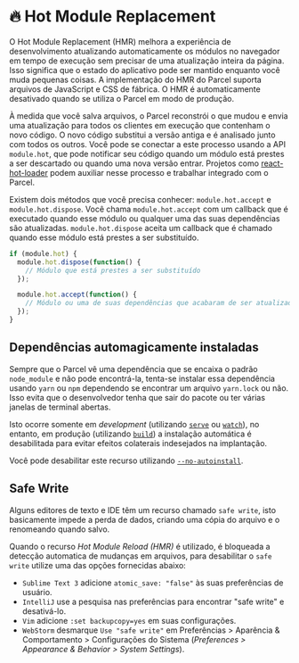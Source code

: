 # 🔥 Hot Module Replacement

O Hot Module Replacement (HMR) melhora a experiência de desenvolvimento atualizando automaticamente os módulos no navegador em tempo de execução sem precisar de uma atualização inteira da página. Isso significa que o estado do aplicativo pode ser mantido enquanto você muda pequenas coisas. A implementação do HMR do Parcel suporta arquivos de JavaScript e CSS de fábrica. O HMR é automaticamente desativado quando se utiliza o Parcel em modo de produção.

À medida que você salva arquivos, o Parcel reconstrói o que mudou e envia uma atualização para todos os clientes em execução que contenham o novo código. O novo código substitui a versão antiga e é analisado junto com todos os outros. Você pode se conectar a este processo usando a API `module.hot`, que pode notificar seu código quando um módulo está prestes a ser descartado ou quando uma nova versão entrar. Projetos como [react-hot-loader](https://github.com/gaearon/react-hot-loader) podem auxiliar nesse processo e trabalhar integrado com o Parcel.

Existem dois métodos que você precisa conhecer: `module.hot.accept` e `module.hot.dispose`. Você chama `module.hot.accept` com um callback que é executado quando esse módulo ou qualquer uma das suas dependências são atualizadas. `module.hot.dispose` aceita um callback que é chamado quando esse módulo está prestes a ser substituído.

```javascript
if (module.hot) {
  module.hot.dispose(function() {
    // Módulo que está prestes a ser substituído
  });

  module.hot.accept(function() {
    // Módulo ou uma de suas dependências que acabaram de ser atualizados
  });
}
```

## Dependências automagicamente instaladas

Sempre que o Parcel vê uma dependência que se encaixa o padrão `node_module` e não pode encontrá-la, tenta-se instalar essa dependência usando `yarn` ou `npm` dependendo se encontrar um arquivo `yarn.lock` ou não. Isso evita que o desenvolvedor tenha que sair do pacote ou ter várias janelas de terminal abertas.

Isto ocorre somente em _development_ (utilizando [`serve`](cli.md#serve) ou [`watch`](cli.md#watch)), no entanto, em produção (utilizando [`build`](cli.md#build)) a instalação automática é desabilitada para evitar efeitos colaterais indesejados na implantação.

Você pode desabilitar este recurso utilizando [`--no-autoinstall`](cli.md#disable-autoinstall).

## Safe Write

Alguns editores de texto e IDE têm um recurso chamado `safe write`, isto basicamente impede a perda de dados, criando uma cópia do arquivo e o renomeando quando salvo.

Quando o recurso _Hot Module Reload (HMR)_ é utilizado, é bloqueada a detecção automatica de mudanças em arquivos, para desabilitar o `safe write` utilize uma das opções fornecidas abaixo:

- `Sublime Text 3` adicione `atomic_save: "false"` às suas preferências de usuário.
- `IntelliJ` use a pesquisa nas preferências para encontrar "safe write" e desativá-lo.
- `Vim` adicione `:set backupcopy=yes` em suas configurações.
- `WebStorm` desmarque `Use "safe write"` em Preferências > Aparência & Comportamento > Configurações do Sistema (_Preferences > Appearance & Behavior > System Settings_).
